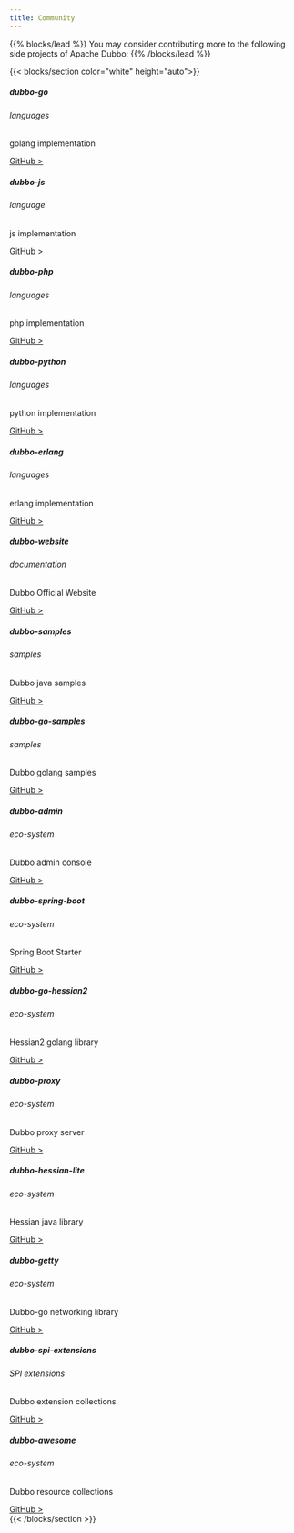```yaml
---
title: Community
---
```


<!--add blocks of content here to add more sections to the community page -->
{{% blocks/lead %}}
You may consider contributing more to the following side projects of Apache Dubbo:
{{% /blocks/lead %}}

{{< blocks/section color="white" height="auto">}}
<div class="row container-fluid pb-5">
<div class="col-3">
    <div class="card" >
        <div class="card-body" >
            <h5 class="card-title">dubbo-go</h5>
            <h6 class="card-subtitle mb-2 text-muted">languages</h6>
            <p class="card-text">golang implementation</p> 
            <a href="https://github.com/apache/dubbo-go" class="card-link text-primary">GitHub > </a>
        </div>
    </div>
</div>
<div class="col-3">
    <div class="card">
        <div class="card-body" >
            <h5 class="card-title">dubbo-js</h5>
            <h6 class="card-subtitle mb-2 text-muted">language</h6>
            <p class="card-text">js implementation</p> 
            <a href="https://github.com/apache/dubbo-js" class="card-link text-primary">GitHub > </a>
        </div>
    </div>
</div>
<div class="col-3">
    <div class="card">
        <div class="card-body" >
            <h5 class="card-title">dubbo-php</h5>
            <h6 class="card-subtitle mb-2 text-muted">languages</h6>
            <p class="card-text">php implementation</p> 
            <a href="https://github.com/apache/dubbo-php-framework" class="card-link text-primary">GitHub > </a>
        </div>
    </div>
</div>
<div class="col-3">
    <div class="card">
        <div class="card-body" >
            <h5 class="card-title">dubbo-python</h5>
            <h6 class="card-subtitle mb-2 text-muted">languages</h6>
            <p class="card-text">python implementation</p> 
            <a href="https://github.com/apache/dubbo-python" class="card-link text-primary">GitHub > </a>
        </div>
    </div>
</div>
</div>

<div class="row container-fluid pb-5">
<div class="col-3">
    <div class="card" >
        <div class="card-body" >
            <h5 class="card-title">dubbo-erlang</h5>
            <h6 class="card-subtitle mb-2 text-muted">languages</h6>
            <p class="card-text">erlang implementation</p> 
            <a href="https://github.com/apache/dubbo-erlang" class="card-link text-primary">GitHub > </a>
        </div>
    </div>
</div>
<div class="col-3">
    <div class="card">
        <div class="card-body" >
            <h5 class="card-title">dubbo-website</h5>
            <h6 class="card-subtitle mb-2 text-muted">documentation</h6>
            <p class="card-text">Dubbo Official Website</p> 
            <a href="https://github.com/apache/dubbo-website" class="card-link text-primary">GitHub > </a>
        </div>
    </div>
</div>
<div class="col-3">
    <div class="card">
        <div class="card-body" >
            <h5 class="card-title">dubbo-samples</h5>
            <h6 class="card-subtitle mb-2 text-muted">samples</h6>
            <p class="card-text">Dubbo java samples</p> 
            <a href="https://github.com/apache/dubbo-samples" class="card-link text-primary">GitHub > </a>
        </div>
    </div>
</div>
<div class="col-3">
    <div class="card">
        <div class="card-body" >
            <h5 class="card-title">dubbo-go-samples</h5>
            <h6 class="card-subtitle mb-2 text-muted">samples</h6>
            <p class="card-text">Dubbo golang samples</p> 
            <a href="https://github.com/apache/dubbo-go-samples" class="card-link text-primary">GitHub > </a>
        </div>
    </div>
</div>
</div>

<div class="row container-fluid pb-5">
<div class="col-3">
    <div class="card" >
        <div class="card-body" >
            <h5 class="card-title">dubbo-admin</h5>
            <h6 class="card-subtitle mb-2 text-muted">eco-system</h6>
            <p class="card-text">Dubbo admin console</p> 
            <a href="https://github.com/apache/dubbo-admin" class="card-link text-primary">GitHub > </a>
        </div>
    </div>
</div>
<div class="col-3">
    <div class="card">
        <div class="card-body" >
            <h5 class="card-title">dubbo-spring-boot</h5>
            <h6 class="card-subtitle mb-2 text-muted">eco-system</h6>
            <p class="card-text">Spring Boot Starter</p> 
            <a href="https://github.com/apache/dubbo-spring-boot-project" class="card-link text-primary">GitHub > </a>
        </div>
    </div>
</div>
<div class="col-3">
    <div class="card">
        <div class="card-body" >
            <h5 class="card-title">dubbo-go-hessian2</h5>
            <h6 class="card-subtitle mb-2 text-muted">eco-system</h6>
            <p class="card-text">Hessian2 golang library</p> 
            <a href="https://github.com/apache/dubbo-go-hessian2" class="card-link text-primary">GitHub > </a>
        </div>
    </div>
</div>
<div class="col-3">
    <div class="card">
        <div class="card-body" >
            <h5 class="card-title">dubbo-proxy</h5>
            <h6 class="card-subtitle mb-2 text-muted">eco-system</h6>
            <p class="card-text">Dubbo proxy server</p> 
            <a href="https://github.com/apache/dubbo-proxy" class="card-link text-primary">GitHub > </a>
        </div>
    </div>
</div>
</div>

<div class="row container-fluid pb-5">
<div class="col-3">
    <div class="card" >
        <div class="card-body" >
            <h5 class="card-title">dubbo-hessian-lite</h5>
            <h6 class="card-subtitle mb-2 text-muted">eco-system</h6>
            <p class="card-text">Hessian java library</p> 
            <a href="https://github.com/apache/dubbo-hessian-lite" class="card-link text-primary">GitHub > </a>
        </div>
    </div>
</div>
<div class="col-3">
    <div class="card">
        <div class="card-body" >
            <h5 class="card-title">dubbo-getty</h5>
            <h6 class="card-subtitle mb-2 text-muted">eco-system</h6>
            <p class="card-text">Dubbo-go networking library</p> 
            <a href="https://github.com/apache/dubbo-getty" class="card-link text-primary">GitHub > </a>
        </div>
    </div>
</div>
<div class="col-3">
    <div class="card">
        <div class="card-body" >
            <h5 class="card-title">dubbo-spi-extensions</h5>
            <h6 class="card-subtitle mb-2 text-muted">SPI extensions</h6>
            <p class="card-text">Dubbo extension collections</p> 
            <a href="https://github.com/apache/dubbo-spi-extensions" class="card-link text-primary">GitHub > </a>
        </div>
    </div>
</div>
<div class="col-3">
    <div class="card">
        <div class="card-body" >
            <h5 class="card-title">dubbo-awesome</h5>
            <h6 class="card-subtitle mb-2 text-muted">eco-system</h6>
            <p class="card-text">Dubbo resource collections</p> 
            <a href="https://github.com/apache/dubbo-awesome" class="card-link text-primary">GitHub > </a>
        </div>
    </div>
</div>
</div>
{{< /blocks/section >}}

